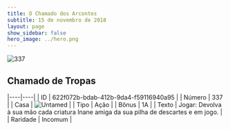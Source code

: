 ```yaml
---
title: O Chamado dos Arcontes
subtitle: 15 de novembro de 2018
layout: page
show_sidebar: false
hero_image: ../hero.png
---
```


![337](https://cdn.keyforgegame.com/media/card_front/pt/341_337_WP75XF628MRC_pt.png)

## Chamado de Tropas

|----|----|
| ID | 622f072b-bdab-412b-9da4-f59116940a95 |
| Número | 337 |
| Casa | ![Untamed](https://archonarcana.com/images/thumb/b/bd/Untamed.png/22px-Untamed.png "Indomados") |
| Tipo | Ação |
| Bônus | 1A |
| Texto | Jogar: Devolva à sua mão cada criatura Inane amiga da sua pilha de descartes e em jogo. |
| Raridade | Incomum |

